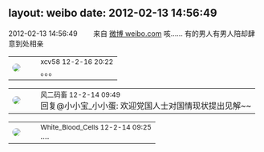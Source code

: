 layout: weibo
date: 2012-02-13 14:56:49
---
<meta name="referrer" content="no-referrer" />

2012-02-13 14:56:49  &nbsp;&nbsp;&nbsp;&nbsp;&nbsp;&nbsp; 来自 <a href="http://weibo.com/" rel="nofollow">微博 weibo.com</a>
咳…… 有的男人有男人陪却肆意到处相亲 ​​​

<table style="width: 100%;">
  <tr>
    <td style="width: 40px;"><img style="border-radius:50%" src="https://tva2.sinaimg.cn/crop.0.0.180.180.50/40e9ea8djw1f4es3a5fupj20500503y9.jpg?KID=imgbed,tva&Expires=1624467294&ssig=sDn4q9fVLC"></td>
    <td colspan="2"><small>xcv58 12-2-16 20:22</small><br/>。。。</td>
  </tr>
</table>

<table style="width: 100%;">
  <tr>
    <td style="width: 40px;"><img style="border-radius:50%" src="https://tva3.sinaimg.cn/crop.0.0.639.639.50/6d2a6003jw8f3idy69w2gj20hs0hrt9g.jpg?KID=imgbed,tva&Expires=1624467294&ssig=prQX4a99b5"></td>
    <td colspan="2"><small>风二码畜 12-2-14 09:49</small><br/>回复@小小宝_小小蛋: 欢迎党国人士对国情现状提出见解~~</td>
  </tr>
</table>

<table style="width: 100%;">
  <tr>
    <td style="width: 40px;"><img style="border-radius:50%" src="https://tva2.sinaimg.cn/crop.0.0.720.720.50/68eeef24jw8emcxyyu1l5j20k00k0jtt.jpg?KID=imgbed,tva&Expires=1624467294&ssig=NRBwurPt4k"></td>
    <td colspan="2"><small>White_Blood_Cells 12-2-14 09:25</small><br/>....</td>
  </tr>
</table>
